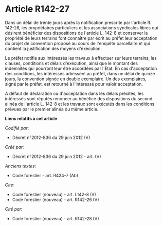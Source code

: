 # Article R142-27

Dans un délai de trente jours après la notification prescrite par l'article R. 142-26, les propriétaires particuliers et les
associations syndicales libres qui désirent bénéficier des dispositions de l'article L. 142-8 et conserver la propriété de
leurs terrains font connaître par écrit au préfet leur acceptation du projet de convention proposé au cours de l'enquête
parcellaire et qui contient la justification des moyens d'exécution.

Le préfet notifie aux intéressés les travaux à effectuer sur leurs terrains, les clauses, conditions et délais d'exécution,
ainsi que le montant des indemnités qui pourront leur être accordées par l'Etat. En cas d'acceptation des conditions, les
intéressés adressent au préfet, dans un délai de quinze jours, la convention signée en double exemplaire. Un des exemplaires,
signé par le préfet, est retourné à l'intéressé pour valoir acceptation.

A défaut de déclaration ou d'acceptation dans les délais précités, les intéressés sont réputés renoncer au bénéfice des
dispositions du second alinéa de l'article L. 142-8 et les travaux sont exécutés dans les conditions prévues par le premier
alinéa du même article.

**Liens relatifs à cet article**

_Codifié par_:

  - Décret n°2012-836 du 29 juin 2012 (V)

_Créé par_:

  - Décret n°2012-836 du 29 juin 2012 - art. (V)

_Anciens textes_:

  - Code forestier - art. R424-7 (Ab)

_Cite_:

  - Code forestier (nouveau) - art. L142-8 (V)
  - Code forestier (nouveau) - art. R142-26 (V)

_Cité par_:

  - Code forestier (nouveau) - art. R142-28 (V)
